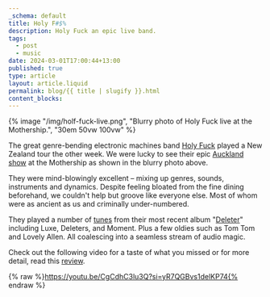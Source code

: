 ```yaml
---
_schema: default
title: Holy F#$%
description: Holy Fuck an epic live band.
tags:
  - post
  - music
date: 2024-03-01T17:00:44+13:00
published: true
type: article
layout: article.liquid
permalink: blog/{{ title | slugify }}.html
content_blocks:
---
```

{% image "/img/holf-fuck-live.png", "Blurry photo of Holy Fuck live at the Mothership.", "30em 50vw 100vw" %}

The great genre-bending electronic machines band <a href="https://www.holyfuckmusic.com/" title="Homepage for Holy Fuck" target="_blank" rel="noopener">Holy Fuck</a> played a New Zealand tour the other week. We were lucky to see their epic <a href="https://www.undertheradar.co.nz/news/21097/Holy-Fuck-Touring-New-Zealand-In-February.utr" title="Click to read about their NZ tour." target="_blank" rel="noopener">Auckland show</a> at the Mothership as shown in the blurry photo above.

They were mind-blowingly excellent – mixing up genres, sounds, instruments and dynamics. Despite feeling bloated from the fine dining beforehand, we couldn't help but groove like everyone else. Most of whom were as ancient as us and criminally under-numbered.

They played a number of <a href="https://www.setlist.fm/setlist/holy-fuck/2024/the-mothership-auckland-new-zealand-2bad942e.html" title="Set list from the show at Mothership" target="_blank" rel="noopener">tunes</a> from their most recent album "<a href="https://holyfuck.bandcamp.com/album/deleter" title="Grab Deleter from their Bandcamp" target="_blank" rel="noopener">Deleter</a>" including Luxe, Deleters, and Moment. Plus a few oldies such as Tom Tom and Lovely Allen. All coalescing into a seamless stream of audio magic.

Check out the following video for a taste of what you missed or for more detail, read this <a href="https://13thfloor.co.nz/holy-fuck-the-mothership-february-16-2024/" title="Review of Holy Fuck by the 13th Floor." target="_blank" rel="noopener">review</a>.

{% raw %}https://youtu.be/CgCdhC3lu3Q?si=yR7QGBvs1delKP74{% endraw %}